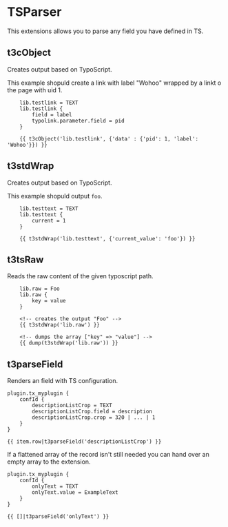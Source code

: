 
# TSParser

This extensions allows you to parse any field you have defined in TS.

## t3cObject

Creates output based on TypoScript.

This example shopuld create a link with label "Wohoo" wrapped by a linkt o the page with uid 1.

```
    lib.testlink = TEXT
    lib.testlink {
        field = label
        typolink.parameter.field = pid
    }
```

```twig
    {{ t3cObject('lib.testlink', {'data' : {'pid': 1, 'label': 'Wohoo'}}) }}
```

## t3stdWrap

Creates output based on TypoScript.

This example shopuld output `foo`.

```
    lib.testtext = TEXT
    lib.testtext {
        current = 1
    }
```

```twig
    {{ t3stdWrap('lib.testtext', {'current_value': 'foo'}) }}
```

## t3tsRaw

Reads the raw content of the given typoscript path.

```
    lib.raw = Foo
    lib.raw {
        key = value
    }
```

```twig
    <!-- creates the output "Foo" -->
    {{ t3stdWrap('lib.raw') }}
```

```twig
    <!-- dumps the array ["key" => "value"] -->
    {{ dump(t3stdWrap('lib.raw')) }}
```

## t3parseField

Renders an field with TS configuration.

```
plugin.tx_myplugin {
    confId {
        descriptionListCrop = TEXT
        descriptionListCrop.field = description
        descriptionListCrop.crop = 320 | ... | 1
    }
}
```

```twig
{{ item.row|t3parseField('descriptionListCrop') }}
```


If a flattened array of the record isn't still needed you can hand over an empty array to the extension.

```
plugin.tx_myplugin {
    confId {
        onlyText = TEXT
        onlyText.value = ExampleText
    }
}
```

```twig
{{ []|t3parseField('onlyText') }}
```
